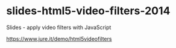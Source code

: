 # slides-html5-video-filters-2014
Slides - apply video filters with JavaScript

https://www.jure.it/demo/html5videofilters

